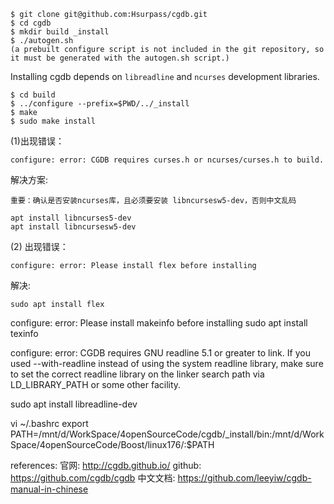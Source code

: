 

```
$ git clone git@github.com:Hsurpass/cgdb.git
$ cd cgdb
$ mkdir build _install
$ ./autogen.sh
(a prebuilt configure script is not included in the git repository, so it must be generated with the autogen.sh script.)
```

Installing
cgdb depends on `libreadline` and `ncurses` development libraries.
```
$ cd build
$ ../configure --prefix=$PWD/../_install
$ make
$ sudo make install
```
(1)出现错误：
```
configure: error: CGDB requires curses.h or ncurses/curses.h to build.
```
解决方案:
```
重要：确认是否安装ncurses库，且必须要安装 libncursesw5-dev，否则中文乱码

apt install libncurses5-dev
apt install libncursesw5-dev
```
(2) 出现错误：
```
configure: error: Please install flex before installing
```
解决:
```
sudo apt install flex
```

configure: error: Please install makeinfo before installing
sudo apt install texinfo

configure: error: CGDB requires GNU readline 5.1 or greater to link.
  If you used --with-readline instead of using the system readline library,
  make sure to set the correct readline library on the linker search path
  via LD_LIBRARY_PATH or some other facility.

  sudo apt install libreadline-dev


vi ~/.bashrc
export PATH=/mnt/d/WorkSpace/4openSourceCode/cgdb/_install/bin:/mnt/d/WorkSpace/4openSourceCode/Boost/linux176/:$PATH

references:
    官网: http://cgdb.github.io/
    github: https://github.com/cgdb/cgdb
    中文文档: https://github.com/leeyiw/cgdb-manual-in-chinese
